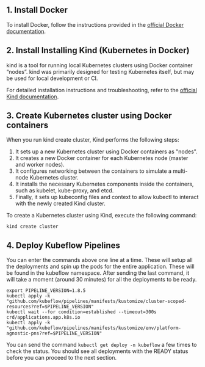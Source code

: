 ## 1. Install Docker

To install Docker, follow the instructions provided in the [official Docker documentation](https://docs.docker.com/get-docker/).

## 2. Install Installing Kind (Kubernetes in Docker) 
kind is a tool for running local Kubernetes clusters using Docker container “nodes”.
kind was primarily designed for testing Kubernetes itself, but may be used for local development or CI.

For detailed installation instructions and troubleshooting, refer to the [official Kind documentation](https://kind.sigs.k8s.io/docs/user/quick-start#installation).


## 3. Create Kubernetes cluster using Docker containers

When you run kind create cluster, Kind performs the following steps:

1. It sets up a new Kubernetes cluster using Docker containers as "nodes".
2. It creates a new Docker container for each Kubernetes node (master and worker nodes).
3. It configures networking between the containers to simulate a multi-node Kubernetes cluster.
4. It installs the necessary Kubernetes components inside the containers, such as kubelet, kube-proxy, and etcd.
5. Finally, it sets up kubeconfig files and context to allow kubectl to interact with the newly created Kind cluster.

To create a Kubernetes cluster using Kind, execute the following command:

```
kind create cluster
```

## 4. Deploy Kubeflow Pipelines

You can enter the commands above one line at a time. These will setup all the deployments and spin up the pods for the entire application. These will be found in the kubeflow namespace. After sending the last command, it will take a moment (around 30 minutes) for all the deployments to be ready. 

```
export PIPELINE_VERSION=1.8.5
kubectl apply -k "github.com/kubeflow/pipelines/manifests/kustomize/cluster-scoped-resources?ref=$PIPELINE_VERSION"
kubectl wait --for condition=established --timeout=300s crd/applications.app.k8s.io
kubectl apply -k "github.com/kubeflow/pipelines/manifests/kustomize/env/platform-agnostic-pns?ref=$PIPELINE_VERSION"
```
You can send the command ``` kubectl get deploy -n kubeflow ``` a few times to check the status. You should see all deployments with the READY status before you can proceed to the next section.
